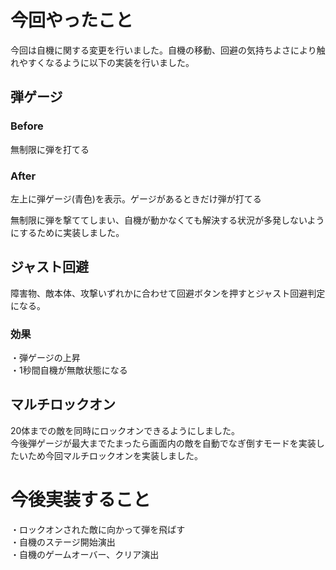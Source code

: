 # 今回やったこと
今回は自機に関する変更を行いました。自機の移動、回避の気持ちよさにより触れやすくなるように以下の実装を行いました。

## 弾ゲージ
### Before
無制限に弾を打てる  

### After
左上に弾ゲージ(青色)を表示。ゲージがあるときだけ弾が打てる  

無制限に弾を撃ててしまい、自機が動かなくても解決する状況が多発しないようにするために実装しました。

## ジャスト回避  
障害物、敵本体、攻撃いずれかに合わせて回避ボタンを押すとジャスト回避判定になる。  
### 効果  
・弾ゲージの上昇  
・1秒間自機が無敵状態になる

## マルチロックオン
20体までの敵を同時にロックオンできるようにしました。  
今後弾ゲージが最大までたまったら画面内の敵を自動でなぎ倒すモードを実装したいため今回マルチロックオンを実装しました。  

# 今後実装すること
・ロックオンされた敵に向かって弾を飛ばす  
・自機のステージ開始演出  
・自機のゲームオーバー、クリア演出